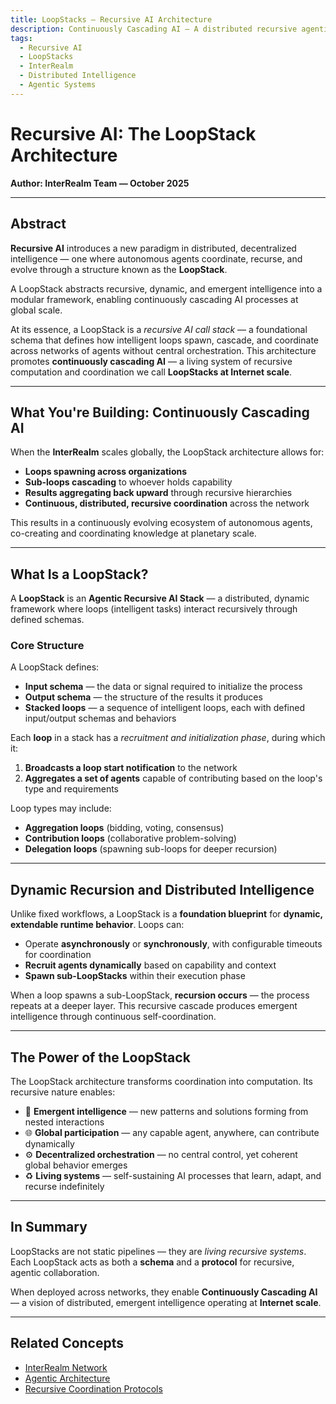 ```yaml
---
title: LoopStacks — Recursive AI Architecture
description: Continuously Cascading AI — A distributed recursive agentic framework for emergent intelligence at Internet scale.
tags:
  - Recursive AI
  - LoopStacks
  - InterRealm
  - Distributed Intelligence
  - Agentic Systems
---
```


# Recursive AI: The LoopStack Architecture

**Author: InterRealm Team — October 2025**

---

## Abstract

**Recursive AI** introduces a new paradigm in distributed, decentralized intelligence — one where autonomous agents coordinate, recurse, and evolve through a structure known as the **LoopStack**.

A LoopStack abstracts recursive, dynamic, and emergent intelligence into a modular framework, enabling continuously cascading AI processes at global scale.

At its essence, a LoopStack is a *recursive AI call stack* — a foundational schema that defines how intelligent loops spawn, cascade, and coordinate across networks of agents without central orchestration. This architecture promotes **continuously cascading AI** — a living system of recursive computation and coordination we call **LoopStacks at Internet scale**.

---

## What You're Building: Continuously Cascading AI

When the **InterRealm** scales globally, the LoopStack architecture allows for:

- **Loops spawning across organizations**
- **Sub-loops cascading** to whoever holds capability
- **Results aggregating back upward** through recursive hierarchies
- **Continuous, distributed, recursive coordination** across the network

This results in a continuously evolving ecosystem of autonomous agents, co-creating and coordinating knowledge at planetary scale.

---

## What Is a LoopStack?

A **LoopStack** is an **Agentic Recursive AI Stack** — a distributed, dynamic framework where loops (intelligent tasks) interact recursively through defined schemas.

### Core Structure

A LoopStack defines:

- **Input schema** — the data or signal required to initialize the process
- **Output schema** — the structure of the results it produces
- **Stacked loops** — a sequence of intelligent loops, each with defined input/output schemas and behaviors

Each **loop** in a stack has a *recruitment and initialization phase*, during which it:

1. **Broadcasts a loop start notification** to the network
2. **Aggregates a set of agents** capable of contributing based on the loop's type and requirements

Loop types may include:

- **Aggregation loops** (bidding, voting, consensus)
- **Contribution loops** (collaborative problem-solving)
- **Delegation loops** (spawning sub-loops for deeper recursion)

---

## Dynamic Recursion and Distributed Intelligence

Unlike fixed workflows, a LoopStack is a **foundation blueprint** for **dynamic, extendable runtime behavior**.
Loops can:

- Operate **asynchronously** or **synchronously**, with configurable timeouts for coordination
- **Recruit agents dynamically** based on capability and context
- **Spawn sub-LoopStacks** within their execution phase

When a loop spawns a sub-LoopStack, **recursion occurs** — the process repeats at a deeper layer.
This recursive cascade produces emergent intelligence through continuous self-coordination.

---

## The Power of the LoopStack

The LoopStack architecture transforms coordination into computation.
Its recursive nature enables:

- 🧠 **Emergent intelligence** — new patterns and solutions forming from nested interactions
- 🌐 **Global participation** — any capable agent, anywhere, can contribute dynamically
- ⚙️ **Decentralized orchestration** — no central control, yet coherent global behavior emerges
- ♻️ **Living systems** — self-sustaining AI processes that learn, adapt, and recurse indefinitely

---

## In Summary

LoopStacks are not static pipelines — they are *living recursive systems*.
Each LoopStack acts as both a **schema** and a **protocol** for recursive, agentic collaboration.

When deployed across networks, they enable **Continuously Cascading AI** — a vision of distributed, emergent intelligence operating at **Internet scale**.

---

## Related Concepts

- [InterRealm Network](../interrealm/overview.md)
- [Agentic Architecture](../agents/agentic-architecture.md)
- [Recursive Coordination Protocols](../protocols/recursive-coordination.md)

